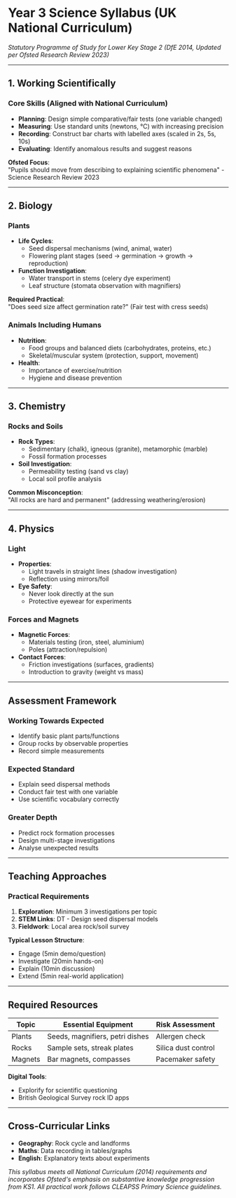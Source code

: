 # Year 3 Science Syllabus (UK National Curriculum)
*Statutory Programme of Study for Lower Key Stage 2 (DfE 2014, Updated per Ofsted Research Review 2023)*

---

## 1. Working Scientifically
### Core Skills (Aligned with National Curriculum)
- **Planning**: Design simple comparative/fair tests (one variable changed)
- **Measuring**: Use standard units (newtons, °C) with increasing precision
- **Recording**: Construct bar charts with labelled axes (scaled in 2s, 5s, 10s)
- **Evaluating**: Identify anomalous results and suggest reasons

**Ofsted Focus**:  
"Pupils should move from describing to explaining scientific phenomena" - Science Research Review 2023

---

## 2. Biology
### Plants
- **Life Cycles**: 
  - Seed dispersal mechanisms (wind, animal, water)
  - Flowering plant stages (seed → germination → growth → reproduction)
- **Function Investigation**:
  - Water transport in stems (celery dye experiment)
  - Leaf structure (stomata observation with magnifiers)

**Required Practical**:  
"Does seed size affect germination rate?" (Fair test with cress seeds)

### Animals Including Humans
- **Nutrition**:
  - Food groups and balanced diets (carbohydrates, proteins, etc.)
  - Skeletal/muscular system (protection, support, movement)
- **Health**: 
  - Importance of exercise/nutrition
  - Hygiene and disease prevention

---

## 3. Chemistry
### Rocks and Soils
- **Rock Types**:
  - Sedimentary (chalk), igneous (granite), metamorphic (marble)
  - Fossil formation processes
- **Soil Investigation**:
  - Permeability testing (sand vs clay)
  - Local soil profile analysis

**Common Misconception**:  
"All rocks are hard and permanent" (addressing weathering/erosion)

---

## 4. Physics
### Light
- **Properties**:
  - Light travels in straight lines (shadow investigation)
  - Reflection using mirrors/foil
- **Eye Safety**: 
  - Never look directly at the sun
  - Protective eyewear for experiments

### Forces and Magnets
- **Magnetic Forces**:
  - Materials testing (iron, steel, aluminium)
  - Poles (attraction/repulsion)
- **Contact Forces**:
  - Friction investigations (surfaces, gradients)
  - Introduction to gravity (weight vs mass)

---

## Assessment Framework
### Working Towards Expected
- Identify basic plant parts/functions
- Group rocks by observable properties
- Record simple measurements

### Expected Standard
- Explain seed dispersal methods
- Conduct fair test with one variable
- Use scientific vocabulary correctly

### Greater Depth
- Predict rock formation processes
- Design multi-stage investigations
- Analyse unexpected results

---

## Teaching Approaches
### Practical Requirements
1. **Exploration**: Minimum 3 investigations per topic
2. **STEM Links**: DT - Design seed dispersal models
3. **Fieldwork**: Local area rock/soil survey

**Typical Lesson Structure**:
- Engage (5min demo/question)
- Investigate (20min hands-on)
- Explain (10min discussion)
- Extend (5min real-world application)

---

## Required Resources
| Topic | Essential Equipment | Risk Assessment |
|-------|---------------------|-----------------|
| Plants | Seeds, magnifiers, petri dishes | Allergen check |
| Rocks | Sample sets, streak plates | Silica dust control |
| Magnets | Bar magnets, compasses | Pacemaker safety |

**Digital Tools**:
- Explorify for scientific questioning
- British Geological Survey rock ID apps

---

## Cross-Curricular Links
- **Geography**: Rock cycle and landforms
- **Maths**: Data recording in tables/graphs
- **English**: Explanatory texts about experiments

*This syllabus meets all National Curriculum (2014) requirements and incorporates Ofsted's emphasis on substantive knowledge progression from KS1. All practical work follows CLEAPSS Primary Science guidelines.*
